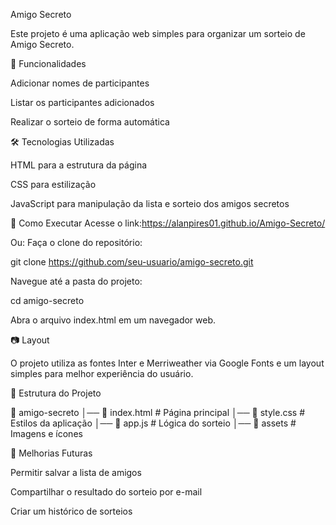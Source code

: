 Amigo Secreto

Este projeto é uma aplicação web simples para organizar um sorteio de Amigo Secreto.

📌 Funcionalidades

Adicionar nomes de participantes

Listar os participantes adicionados

Realizar o sorteio de forma automática

🛠️ Tecnologias Utilizadas

HTML para a estrutura da página

CSS para estilização

JavaScript para manipulação da lista e sorteio dos amigos secretos

🚀 Como Executar
Acesse o link:https://alanpires01.github.io/Amigo-Secreto/

Ou:
Faça o clone do repositório:

git clone https://github.com/seu-usuario/amigo-secreto.git

Navegue até a pasta do projeto:

cd amigo-secreto

Abra o arquivo index.html em um navegador web.

📷 Layout

O projeto utiliza as fontes Inter e Merriweather via Google Fonts e um layout simples para melhor experiência do usuário.

📂 Estrutura do Projeto

📁 amigo-secreto
│── 📄 index.html      # Página principal
│── 📄 style.css       # Estilos da aplicação
│── 📄 app.js          # Lógica do sorteio
│── 📁 assets         # Imagens e ícones

📌 Melhorias Futuras

Permitir salvar a lista de amigos

Compartilhar o resultado do sorteio por e-mail

Criar um histórico de sorteios


